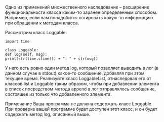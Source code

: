 Одно из применений множественного наследование – расширение функциональности класса каким-то заранее определенным
способом. Например, если нам понадобится логировать какую-то информацию при обращении к методам класса.

Рассмотрим класс Loggable:

    import time
    
    class Loggable:
    def log(self, msg):
    print(str(time.ctime()) + ": " + str(msg))

У него есть ровно один метод log, который позволяет выводить в лог (в данном случае в stdout) какое-то сообщение,
добавляя при этом текущее время.
Реализуйте класс LoggableList, отнаследовав его от классов list и Loggable таким образом, чтобы при добавлении элемента
в список посредством метода append в лог отправлялось сообщение, состоящее из только что добавленного элемента.

Примечание
Ваша программа не должна содержать класс Loggable. При проверке вашей программе будет доступен этот класс, и он будет
содержать метод log, описанный выше.